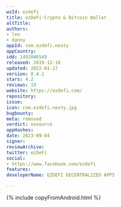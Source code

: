 ```yaml
---
wsId: ezdefi
title: ezDeFi-Crypto & Bitcoin Wallet
altTitle: 
authors:
- leo
- danny
appId: com.ezdefi.nexty
appCountry: 
idd: 1492046549
released: 2019-12-18
updated: 2022-01-17
version: 0.4.1
stars: 4.2
reviews: 19
website: https://ezdefi.com/
repository: 
issue: 
icon: com.ezdefi.nexty.jpg
bugbounty: 
meta: removed
verdict: nosource
appHashes: 
date: 2023-09-04
signer: 
reviewArchive: 
twitter: ezDeFi
social:
- https://www.facebook.com/ezdefi
features: 
developerName: EZDEFI DECENTRALIZED APPS

---
```


{% include copyFromAndroid.html %}
